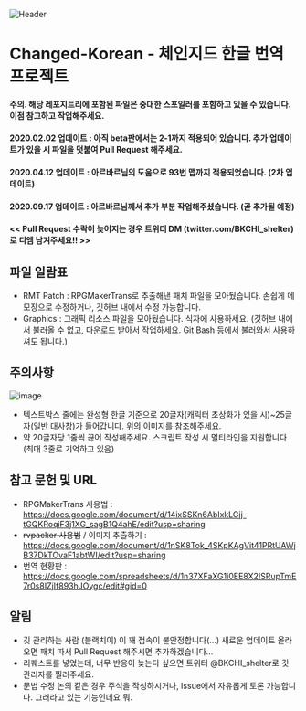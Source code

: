 ![Header](https://user-images.githubusercontent.com/55882406/73129366-4db69380-4025-11ea-8085-437a513fc6b9.png)

# Changed-Korean - 체인지드 한글 번역 프로젝트

#### 주의. 해당 레포지트리에 포함된 파일은 중대한 스포일러를 포함하고 있을 수 있습니다. 이점 참고하고 작업해주세요.
#### 2020.02.02 업데이트 : 아직 beta판에서는 2-1까지 적용되어 있습니다. 추가 업데이트가 있을 시 파일을 덧붙여 Pull Request 해주세요.
#### 2020.04.12 업데이트 : 아르바르님의 도움으로 93번 맵까지 적용되었습니다. (2차 업데이트)
#### 2020.09.17 업데이트 : 아르바르님께서 추가 부분 작업해주셨습니다. (곧 추가될 예정)

#### << Pull Request 수락이 늦어지는 경우 트위터 DM (twitter.com/BKCHI_shelter)로 디엠 남겨주세요!! >>

## 파일 일람표
 - RMT Patch : RPGMakerTrans로 추출해낸 패치 파일을 모아뒀습니다. 손쉽게 메모장으로 수정하거나, 깃허브 내에서 수정 가능합니다.
 - Graphics : 그래픽 리소스 파일을 모아뒀습니다. 식자에 사용하세요. (깃허브 내에서 불러올 수 없고, 다운로드 받아서 작업하세요. Git Bash 등에서 불러와서 사용하셔도 됩니다.)

## 주의사항
![image](https://user-images.githubusercontent.com/55882406/73133099-6f386f00-4067-11ea-8095-450e0dfff9a0.png)
 - 텍스트박스 줄에는 완성형 한글 기준으로 20글자(캐릭터 초상화가 있을 시)~25글자(일반 대사창)가 들어갑니다. 위의 이미지를 참조해주세요.
 - 약 20글자당 1줄씩 끊어 작성해주세요. 스크립트 작성 시 멀티라인을 지원합니다 (최대 3줄로 기억하고 있음)

## 참고 문헌 및 URL
 - RPGMakerTrans 사용법 : https://docs.google.com/document/d/14ixSSKn6AbIxkLGjj-tGQKRoqiF3j1XG_sagB1Q4ahE/edit?usp=sharing
 - ~~rvpacker 사용법~~ / 이미지 추출하기  : https://docs.google.com/document/d/1nSK8Tok_4SKpKAgVit41PRtUAWjB37DkTOvaF1abtWI/edit?usp=sharing
 - 번역 현황판 : https://docs.google.com/spreadsheets/d/1n37XFaXG1i0EE8X2ISRupTmE7r0s8IZjIf893hJOygc/edit#gid=0 
 
## 알림
 - 깃 관리하는 사람 (블랙치이) 이 꽤 접속이 불안정합니다(...) 새로운 업데이트 올라오면 패치 따서 Pull Request 해주시면 추가하겠습니다...
 - 리퀘스트를 넣었는데, 너무 반응이 늦는다 싶으면 트위터 @BKCHI_shelter로 깃 관리자를 찔러주세요. 
 - 문법 수정 논의 같은 경우 주석을 작성하시거나, Issue에서 자유롭게 토론 가능합니다. 그러라고 있는 기능인데요 뭐.
 

